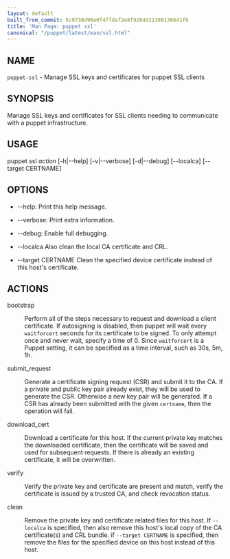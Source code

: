 ```yaml
---
layout: default
built_from_commit: 5c9738d96e0f4ffdaf2e8f9284d22388136641f6
title: 'Man Page: puppet ssl'
canonical: "/puppet/latest/man/ssl.html"
---
```


<div class='mp'>
<h2 id="NAME">NAME</h2>
<p class="man-name">
  <code>puppet-ssl</code> - <span class="man-whatis">Manage SSL keys and certificates for puppet SSL clients</span>
</p>

<h2 id="SYNOPSIS">SYNOPSIS</h2>

<p>Manage SSL keys and certificates for SSL clients needing
to communicate with a puppet infrastructure.</p>

<h2 id="USAGE">USAGE</h2>

<p>puppet ssl <var>action</var> [-h|--help] [-v|--verbose] [-d|--debug] [--localca] [--target CERTNAME]</p>

<h2 id="OPTIONS">OPTIONS</h2>

<ul>
<li><p>--help:
Print this help message.</p></li>
<li><p>--verbose:
Print extra information.</p></li>
<li><p>--debug:
Enable full debugging.</p></li>
<li><p>--localca
Also clean the local CA certificate and CRL.</p></li>
<li><p>--target CERTNAME
Clean the specified device certificate instead of this host's certificate.</p></li>
</ul>


<h2 id="ACTIONS">ACTIONS</h2>

<dl>
<dt>bootstrap</dt><dd><p>Perform all of the steps necessary to request and download a client
certificate. If autosigning is disabled, then puppet will wait every
<code>waitforcert</code> seconds for its certificate to be signed. To only attempt
once and never wait, specify a time of 0. Since <code>waitforcert</code> is a
Puppet setting, it can be specified as a time interval, such as 30s,
5m, 1h.</p></dd>
<dt>submit_request</dt><dd><p>Generate a certificate signing request (CSR) and submit it to the CA. If
a private and public key pair already exist, they will be used to generate
the CSR. Otherwise a new key pair will be generated. If a CSR has already
been submitted with the given <code>certname</code>, then the operation will fail.</p></dd>
<dt>download_cert</dt><dd><p>Download a certificate for this host. If the current private key matches
the downloaded certificate, then the certificate will be saved and used
for subsequent requests. If there is already an existing certificate, it
will be overwritten.</p></dd>
<dt class="flush">verify</dt><dd><p>Verify the private key and certificate are present and match, verify the
certificate is issued by a trusted CA, and check revocation status.</p></dd>
<dt class="flush">clean</dt><dd><p>Remove the private key and certificate related files for this host. If
<code>--localca</code> is specified, then also remove this host's local copy of the
CA certificate(s) and CRL bundle. if <code>--target CERTNAME</code> is specified, then
remove the files for the specified device on this host instead of this host.</p></dd>
</dl>


</div>
